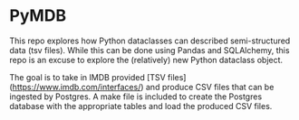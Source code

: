 # PyMDB

This repo explores how Python dataclasses can described semi-structured data
(tsv files).
While this can be done using Pandas and SQLAlchemy, this repo is an excuse to
explore the (relatively) new Python dataclass object.

The goal is to take in IMDB provided [TSV files]
(https://www.imdb.com/interfaces/) and produce CSV files that can be ingested by
Postgres.
A make file is included to create the Postgres database with the appropriate
tables and load the produced CSV files.
